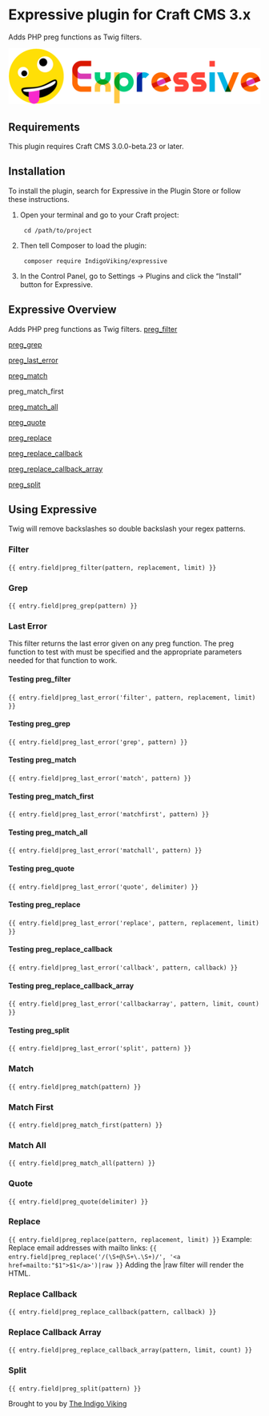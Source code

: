 # Expressive plugin for Craft CMS 3.x

Adds PHP preg functions as Twig filters.

![Screenshot](resources/img/plugin-logo.png)

## Requirements

This plugin requires Craft CMS 3.0.0-beta.23 or later.

## Installation

To install the plugin, search for Expressive in the Plugin Store or follow these instructions.

1. Open your terminal and go to your Craft project:

        cd /path/to/project

2. Then tell Composer to load the plugin:

        composer require IndigoViking/expressive

3. In the Control Panel, go to Settings → Plugins and click the “Install” button for Expressive.

## Expressive Overview

Adds PHP preg functions as Twig filters.
[preg_filter](http://php.net/manual/en/function.preg-filter.php)

[preg_grep](http://php.net/manual/en/function.preg-grep.php)

[preg_last_error](http://php.net/manual/en/function.preg-last-error.php)

[preg_match](http://php.net/manual/en/function.preg-match.php)

preg_match_first

[preg_match_all](http://php.net/manual/en/function.preg-match-all.php)

[preg_quote](http://php.net/manual/en/function.preg-quote.php)

[preg_replace](http://php.net/manual/en/function.preg-replace.php)

[preg_replace_callback](http://php.net/manual/en/function.preg-replace-callback.php)

[preg_replace_callback_array](http://php.net/manual/en/function.preg-replace-callback-array.php)

[preg_split](http://php.net/manual/en/function.preg-split.php)

## Using Expressive

Twig will remove backslashes so double backslash your regex patterns.

### Filter
`{{ entry.field|preg_filter(pattern, replacement, limit) }}`

### Grep
`{{ entry.field|preg_grep(pattern) }}`

### Last Error
This filter returns the last error given on any preg function. The preg function to test with must be specified and the appropriate parameters needed for that function to work.

#### Testing preg_filter
`{{ entry.field|preg_last_error('filter', pattern, replacement, limit) }}`
#### Testing preg_grep
`{{ entry.field|preg_last_error('grep', pattern) }}`
#### Testing preg_match
`{{ entry.field|preg_last_error('match', pattern) }}`
#### Testing preg_match_first
`{{ entry.field|preg_last_error('matchfirst', pattern) }}`
#### Testing preg_match_all
`{{ entry.field|preg_last_error('matchall', pattern) }}`
#### Testing preg_quote
`{{ entry.field|preg_last_error('quote', delimiter) }}`
#### Testing preg_replace
`{{ entry.field|preg_last_error('replace', pattern, replacement, limit) }}`
#### Testing preg_replace_callback
`{{ entry.field|preg_last_error('callback', pattern, callback) }}`
#### Testing preg_replace_callback_array
`{{ entry.field|preg_last_error('callbackarray', pattern, limit, count) }}`
#### Testing preg_split
`{{ entry.field|preg_last_error('split', pattern) }}`

### Match
`{{ entry.field|preg_match(pattern) }}`

### Match First
`{{ entry.field|preg_match_first(pattern) }}`

### Match All
`{{ entry.field|preg_match_all(pattern) }}`

### Quote
`{{ entry.field|preg_quote(delimiter) }}`

### Replace
`{{ entry.field|preg_replace(pattern, replacement, limit) }}`
Example: Replace email addresses with mailto links:
`{{ entry.field|preg_replace('/(\S+@\S+\.\S+)/', '<a href=mailto:"$1">$1</a>')|raw }}`
Adding the |raw filter will render the HTML.

### Replace Callback
`{{ entry.field|preg_replace_callback(pattern, callback) }}`

### Replace Callback Array
`{{ entry.field|preg_replace_callback_array(pattern, limit, count) }}`

### Split
`{{ entry.field|preg_split(pattern) }}`

Brought to you by [The Indigo Viking](https://www.theindigoviking.com)
